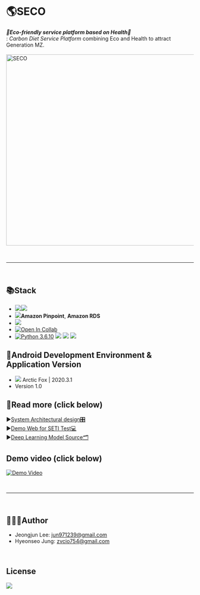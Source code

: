 # 🌎SECO
*__🌱Eco-friendly service platform based on Health🌱__*  
: *Carbon Diet Service Platform* combining Eco and Health to attract Generation MZ.    
<br>
<img width="512" alt="SECO" src="https://user-images.githubusercontent.com/53249897/129005671-a54458e0-a97d-4fb9-aaec-65f9e1b63c6c.png">


<br>

*** 

<br>

## 📚Stack
- <img src="https://img.shields.io/badge/Android-3DDC84?style=for-the-badge&logo=android&logoColor=white"/></a><img src="https://img.shields.io/badge/JAVA-007396?style=for-the-badge&logo=java&logoColor=white"></a>
- <img src="https://img.shields.io/badge/Amazon AWS-{232F3E}?style=for-the-badge&logo=amazonaws&logoColor=white"/></a>__Amazon Pinpoint__, __Amazon RDS__
- <img src="https://img.shields.io/badge/firebase-ffca28?style=for-the-badge&logo=firebase&logoColor=black"/></a>
- [![Open In Collab](https://colab.research.google.com/assets/colab-badge.svg)](https://colab.research.google.com/github/Naereen/badges)</a>
- [![Python 3.6.10](https://img.shields.io/badge/python-3.6.10-blue.svg)](https://www.python.org/downloads/release/python-3610/)</a>
<img src="https://img.shields.io/badge/Numpy-777BB4?style=for-the-badge&logo=numpy&logoColor=white"/></a>
<img src="https://img.shields.io/badge/Pandas-2C2D72?style=for-the-badge&logo=pandas&logoColor=white"/></a>
<img src="https://img.shields.io/badge/PyTorch-EE4C2C?style=for-the-badge&logo=PyTorch&logoColor=white"/></a>

## 📝Android Development Environment & Application Version
- <img src="https://img.shields.io/badge/Android_Studio-3DDC84?style=for-the-badge&logo=android-studio&logoColor=white"/></a> Arctic Fox | 2020.3.1
- Version 1.0

## 📖Read more (click below)  
▶️[System Architectural design🎛](https://github.com/GachonBaro/Ciet_App/wiki/System-Architectural-Design)  
▶️[Demo Web for SETI Test💻](https://setitest.netlify.app/)  
▶️[Deep Learning Model Source🗂](https://github.com/GachonBaro/Ciet_DL)

## Demo video (click below)

[![Demo Video](https://img.youtube.com/vi/XyHJxWbhLZM/0.jpg)](https://www.youtube.com/watch?v=XyHJxWbhLZM)

<br>

*** 

<br>

## 🧑🏻‍💻Author
- Jeongjun Lee: jun971239@gmail.com
- Hyeonseo Jung: zvcio754@gmail.com
<br>

## License 
<img src="https://img.shields.io/hexpm/l/apa"/>
